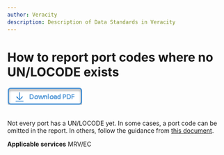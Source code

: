 ```yaml
---
author: Veracity
description: Description of Data Standards in Veracity
---
```


# How to report port codes where no UN/LOCODE exists

<a href="https://veracitycdnprod.blob.core.windows.net/developer/veracitystatic/ovd/How%20to%20report%20port%20codes%20where%20no%20UNLOCODE%20exists.pdf" download>
    <img src="assets/download.png" alt="Download PDF" height="40">
  </a>
  <br>
  <br>

Not every port has a UN/LOCODE yet. In some cases, a port code can be omitted in the report. In others, follow the guidance from [this document](https://veracitycdnprod.blob.core.windows.net/developer/veracitystatic/ovd/How%20to%20report%20port%20codes%20where%20no%20UNLOCODE%20exists.pdf).


**Applicable services**
MRV/EC
